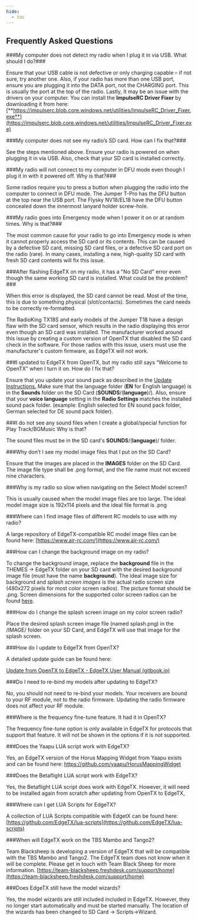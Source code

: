 ```yaml
---
hide:
  - toc
---
```


## Frequently Asked Questions

###My computer does not detect my radio when I plug it in via USB. What should I do?###

Ensure that your USB cable is not defective or only charging capable – if not sure, try another one. Also, if your radio has more than one USB port, ensure you are plugging it into the DATA port, not the CHARGING port. This is usually the port at the top of the radio. Lastly, It may be an issue with the drivers on your computer. You can install the **ImpulseRC Driver Fixer** by downloading it from here:  [**https://impulserc.blob.core.windows.net/utilities/ImpulseRC_Driver_Fixer.exe**](https://impulserc.blob.core.windows.net/utilities/ImpulseRC_Driver_Fixer.exe)

###My computer does not see my radio’s SD card. How can I fix that?###

See the steps mentioned above. Ensure your radio is powered on when plugging it in via USB. Also, check that your SD card is installed correctly.

###My radio will not connect to my computer in DFU mode even though I plug it in with it powered off. Why is that?###

Some radios require you to press a button when plugging the radio into the computer to connect in DFU mode. The Jumper T-Pro has the DFU button at the top near the USB port. The Flysky NV18/EL18 have the DFU button concealed down the innermost lanyard holder screw-hole.

###My radio goes into Emergency mode when I power it on or at random times. Why is that?###

The most common cause for your radio to go into Emergency mode is when it cannot properly access the SD card or its contents. This can be caused by a defective SD card, missing SD card files, or a defective SD card port on the radio (rare). In many cases, installing a new, high-quality SD card with fresh SD card contents will fix this issue.

###After flashing EdgeTX on my radio, it has a "No SD Card" error even though the same working SD card is installed. What could be the problem?###

When this error is displayed, the SD card cannot be read. Most of the time, this is due to something physical (slot/contacts). Sometimes the card needs to be correctly re-formatted.

The RadioKing TX18S and early models of the Jumper T18 have a design flaw with the SD card sensor, which results in the radio displaying this error even though an SD card was installed. The manufacturer worked around this issue by creating a custom version of OpenTX that disabled the SD card check in the software. For those radios with this issue, users must use the manufacturer's custom firmware, as EdgeTX will not work.

###I updated to EdgeTX from OpenTX, but my radio still says “Welcome to OpenTX” when I turn it on. How do I fix that?

Ensure that you update your sound pack as described in the [Update Instructions.](https://edgetx.gitbook.io/edgetx-user-manual/edgetx-user-manual/installing-and-updating-edgetx) Make sure that the language folder (**EN** for English language) is in the **Sounds** folder on the SD Card (**SOUNDS**/(**language**)/). Also, ensure that your **voice language** setting in the **Radio Settings** matches the installed sound pack folder. (example: English selected for EN sound pack folder, German selected for DE sound pack folder).

###I do not see any sound files when I create a global/special function for Play Track/BGMusic Why is that?

The sound files must be in the SD card's **SOUNDS**/(**language**)/ folder.

###Why don’t I see my model image files that I put on the SD Card?

Ensure that the images are placed in the **IMAGES** folder on the SD Card. The image file type shall be .png format, and the file name must not exceed nine characters.

###Why is my radio so slow when navigating on the Select Model screen?

This is usually caused when the model image files are too large. The ideal model image size is 192x114 pixels and the ideal file format is .png

###Where can I find image files of different RC models to use with my radio?

A large repository of EdgeTX-compatible RC model image files can be found here: [https://www.air-rc.com/](https://www.air-rc.com/)

###How can I change the background image on my radio?

To change the background image, replace the **background** file in the THEMES -> EdgeTX folder on your SD card with the desired background image file (must have the name **background**). The ideal image size for background and _splash screen images_ is the actual radio screen size (480x272 pixels for most color screen radios). The picture format should be .png. Screen dimensions for the supported color screen radios can be found [here](https://github.com/EdgeTX/edgetx-sdcard).

###How do I change the splash screen image on my color screen radio?

Place the desired splash screen image file (named splash.png) in the /IMAGE/ folder on your SD Card, and EdgeTX will use that image for the splash screen.

###How do I update to EdgeTX from OpenTX?

A detailed update guide can be found here:

[Update from OpenTX to EdgeTX - EdgeTX User Manual (gitbook.io)](https://edgetx.gitbook.io/edgetx-user-manual/edgetx-user-manual/installing-and-updating-edgetx)

###Do I need to re-bind my models after updating to EdgeTX?

No, you should not need to re-bind your models. Your receivers are bound to your RF module, not to the radio firmware. Updating the radio firmware does not affect your RF module.

###Where is the frequency fine-tune feature. It had it in OpenTX?

The frequency fine-tune option is only available in EdgeTX for protocols that support that feature. It will not be shown in the options if it is not supported.

###Does the Yaapu LUA script work with EdgeTX?

Yes, an EdgeTX version of the Horus Mapping Widget from Yaapu exists and can be found here: https://github.com/yaapu/HorusMappingWidget

###Does the Betaflight LUA script work with EdgeTX?

Yes, the Betaflight LUA script does work with EdgeTX. However, it will need to be installed again from scratch after updating from OpenTX to EdgeTX,

###Where can I get LUA Scripts for EdgeTX?

A collection of LUA Scripts compatible with EdgetX can be found here: [https://github.com/EdgeTX/lua-scripts](https://github.com/EdgeTX/lua-scripts)

###When will EdgeTX work on the TBS Mambo and Tango2?

Team Blacksheep is developing a version of EdgeTX that will be compatible with the TBS Mambo and Tango2. The EdgeTX team does not know when it will be complete. Please get in touch with Team Black Sheep for more information. [https://team-blacksheep.freshdesk.com/support/home](https://team-blacksheep.freshdesk.com/support/home)

###Does EdgeTX still have the model wizards?

Yes, the model wizards are still included included in EdgeTX. However, they no longer start automatically and must be started manually. The location of the wizards has been changed to SD Card -> Scripts->Wizard.
